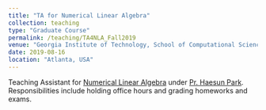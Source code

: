```yaml
---
title: "TA for Numerical Linear Algebra"
collection: teaching
type: "Graduate Course"
permalink: /teaching/TA4NLA_Fall2019
venue: "Georgia Institute of Technology, School of Computational Science and Engineering"
date: 2019-08-16
location: "Atlanta, USA"
---
```


Teaching Assistant for [Numerical Linear Algebra](https://math.gatech.edu/courses/math/6643) under [Pr. Haesun Park](https://faculty.cc.gatech.edu/~hpark/). Responsibilities include holding office hours and grading homeworks and exams.

